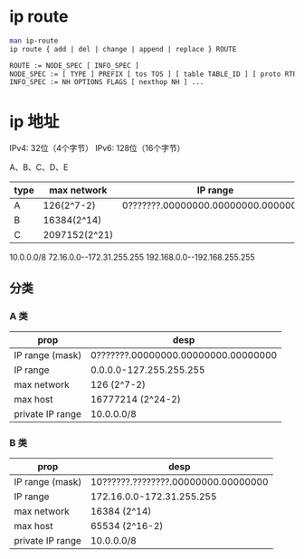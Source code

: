 

# ip route

```bash
man ip-route
ip route { add | del | change | append | replace } ROUTE

ROUTE := NODE_SPEC [ INFO_SPEC ]
NODE_SPEC := [ TYPE ] PREFIX [ tos TOS ] [ table TABLE_ID ] [ proto RTPROTO ] [ scope SCOPE ] [ metric METRIC ]
INFO_SPEC := NH OPTIONS FLAGS [ nexthop NH ] ...


```


# ip 地址
IPv4: 32位（4个字节）
IPv6: 128位（16个字节）

A、B、C、D、E




|type| max network    | IP range
|----|--------------|-----------|
|A   |    126(2^7-2)|0???????.00000000.00000000.00000000|
|B   |  16384(2^14) |
|C   |2097152(2^21) |

10.0.0.0/8
72.16.0.0--172.31.255.255
192.168.0.0--192.168.255.255

## 分类

### A 类

|prop               | desp                              |
|-------------------|-----------------------------------|
|IP range (mask)    |0???????.00000000.00000000.00000000|
|IP range           |0.0.0.0-127.255.255.255            |
|max network        |     126 (2^7-2)                   |
|max host           |16777214 (2^24-2)                  |
|private IP range   |10.0.0.0/8                         |



### B 类

|prop               | desp                              |
|-------------------|-----------------------------------|
|IP range (mask)    |10??????.????????.00000000.00000000|
|IP range           |172.16.0.0-172.31.255.255          |
|max network        |   16384 (2^14)                    |
|max host           | 65534 (2^16-2)                    |
|private IP range   |10.0.0.0/8                         |

